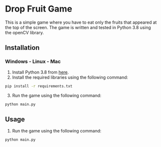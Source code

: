 ﻿# Drop Fruit Game

This is a simple game where you have to eat only the fruits that appeared at the top of the screen.
The game is written and tested in Python 3.8 using the openCV library.

## Installation

### Windows - Linux - Mac

1. Install Python 3.8 from [here](https://www.python.org/downloads/release/python-380/).
2. Install the required libraries using the following command:

```bash
pip install -r requirements.txt
```

3. Run the game using the following command:

```bash
python main.py
```

## Usage

1. Run the game using the following command:

```bash 
python main.py
```










